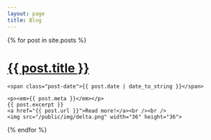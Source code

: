 ```yaml
---
layout: page
title: Blog
---
```


<div class="posts">
  {% for post in site.posts %}
  <div class="post">
    <h1 class="post-title">
      <a href="{{ post.url }}">
        {{ post.title }}
      </a>
    </h1>

    <span class="post-date">{{ post.date | date_to_string }}</span>

    <p><em>{{ post.meta }}</em></p>
    {{ post.excerpt }}
    <a href="{{ post.url }}">Read more!</a><br /><br />
    <img src="/public/img/delta.png" width="36" height="36">
  </div>
  {% endfor %}
</div>
